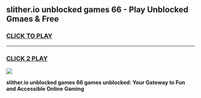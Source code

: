 
## slither.io unblocked games 66 - Play Unblocked Gmaes & Free
<h3>
<a href="https://news.freeplayer.one?title=slither.io_unblocked_games_66&ref=16F">CLICK TO PLAY</a></h3>
<hr>

<h3>
<a href="https://news.freeplayer.one?title=slither.io_unblocked_games_66&ref=16F">CLICK 2 PLAY</a>
  
</h3>

<a href="https://news.freeplayer.one?title=slither.io_unblocked_games_66&ref=16F/"><img src="https://clearcache.store/games.png"></a>


**slither.io unblocked games 66 games unblocked: Your Gateway to Fun and Accessible Online Gaming**
